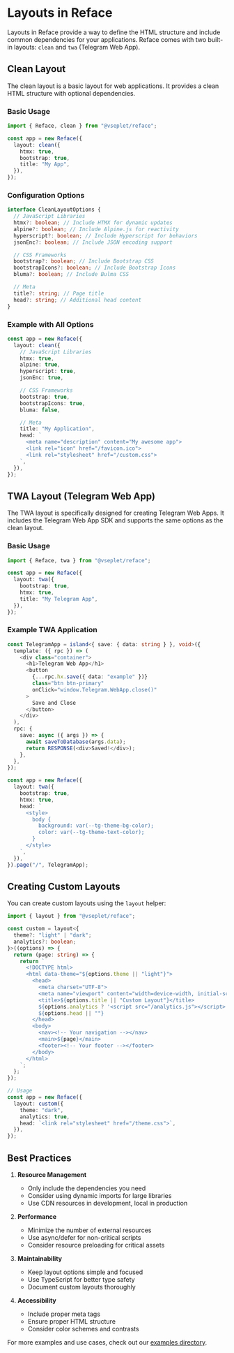 # Layouts in Reface

Layouts in Reface provide a way to define the HTML structure and include common dependencies for your applications. Reface comes with two built-in layouts: `clean` and `twa` (Telegram Web App).

## Clean Layout

The clean layout is a basic layout for web applications. It provides a clean HTML structure with optional dependencies.

### Basic Usage

```typescript
import { Reface, clean } from "@vseplet/reface";

const app = new Reface({
  layout: clean({
    htmx: true,
    bootstrap: true,
    title: "My App",
  }),
});
```

### Configuration Options

```typescript
interface CleanLayoutOptions {
  // JavaScript Libraries
  htmx?: boolean; // Include HTMX for dynamic updates
  alpine?: boolean; // Include Alpine.js for reactivity
  hyperscript?: boolean; // Include Hyperscript for behaviors
  jsonEnc?: boolean; // Include JSON encoding support

  // CSS Frameworks
  bootstrap?: boolean; // Include Bootstrap CSS
  bootstrapIcons?: boolean; // Include Bootstrap Icons
  bluma?: boolean; // Include Bulma CSS

  // Meta
  title?: string; // Page title
  head?: string; // Additional head content
}
```

### Example with All Options

```typescript
const app = new Reface({
  layout: clean({
    // JavaScript Libraries
    htmx: true,
    alpine: true,
    hyperscript: true,
    jsonEnc: true,

    // CSS Frameworks
    bootstrap: true,
    bootstrapIcons: true,
    bluma: false,

    // Meta
    title: "My Application",
    head: `
      <meta name="description" content="My awesome app">
      <link rel="icon" href="/favicon.ico">
      <link rel="stylesheet" href="/custom.css">
    `,
  }),
});
```

## TWA Layout (Telegram Web App)

The TWA layout is specifically designed for creating Telegram Web Apps. It includes the Telegram Web App SDK and supports the same options as the clean layout.

### Basic Usage

```typescript
import { Reface, twa } from "@vseplet/reface";

const app = new Reface({
  layout: twa({
    bootstrap: true,
    htmx: true,
    title: "My Telegram App",
  }),
});
```

### Example TWA Application

```typescript
const TelegramApp = island<{ save: { data: string } }, void>({
  template: ({ rpc }) => (
    <div class="container">
      <h1>Telegram Web App</h1>
      <button
        {...rpc.hx.save({ data: "example" })}
        class="btn btn-primary"
        onClick="window.Telegram.WebApp.close()"
      >
        Save and Close
      </button>
    </div>
  ),
  rpc: {
    save: async ({ args }) => {
      await saveToDatabase(args.data);
      return RESPONSE(<div>Saved!</div>);
    },
  },
});

const app = new Reface({
  layout: twa({
    bootstrap: true,
    htmx: true,
    head: `
      <style>
        body {
          background: var(--tg-theme-bg-color);
          color: var(--tg-theme-text-color);
        }
      </style>
    `,
  }),
}).page("/", TelegramApp);
```

## Creating Custom Layouts

You can create custom layouts using the `layout` helper:

```typescript
import { layout } from "@vseplet/reface";

const custom = layout<{
  theme?: "light" | "dark";
  analytics?: boolean;
}>((options) => {
  return (page: string) => {
    return `
      <!DOCTYPE html>
      <html data-theme="${options.theme || "light"}">
        <head>
          <meta charset="UTF-8">
          <meta name="viewport" content="width=device-width, initial-scale=1.0">
          <title>${options.title || "Custom Layout"}</title>
          ${options.analytics ? '<script src="/analytics.js"></script>' : ""}
          ${options.head || ""}
        </head>
        <body>
          <nav><!-- Your navigation --></nav>
          <main>${page}</main>
          <footer><!-- Your footer --></footer>
        </body>
      </html>
    `;
  };
});

// Usage
const app = new Reface({
  layout: custom({
    theme: "dark",
    analytics: true,
    head: `<link rel="stylesheet" href="/theme.css">`,
  }),
});
```

## Best Practices

1. **Resource Management**

   - Only include the dependencies you need
   - Consider using dynamic imports for large libraries
   - Use CDN resources in development, local in production

2. **Performance**

   - Minimize the number of external resources
   - Use async/defer for non-critical scripts
   - Consider resource preloading for critical assets

3. **Maintainability**

   - Keep layout options simple and focused
   - Use TypeScript for better type safety
   - Document custom layouts thoroughly

4. **Accessibility**
   - Include proper meta tags
   - Ensure proper HTML structure
   - Consider color schemes and contrasts

For more examples and use cases, check out our [examples directory](../../examples).
